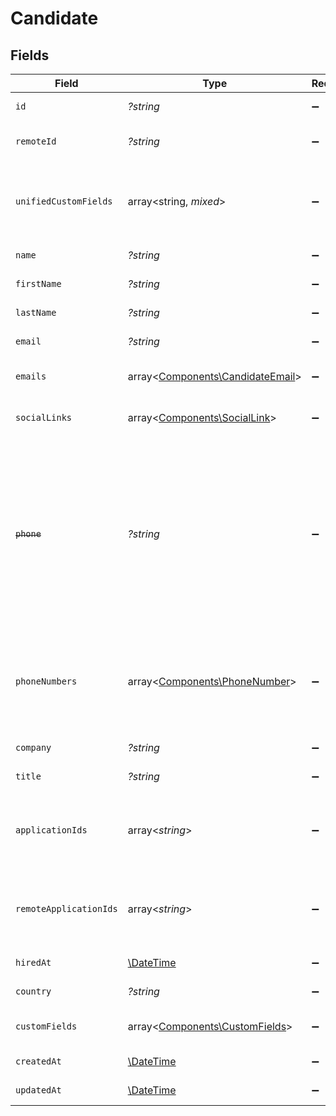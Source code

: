 # Candidate


## Fields

| Field                                                                                                                                           | Type                                                                                                                                            | Required                                                                                                                                        | Description                                                                                                                                     | Example                                                                                                                                         |
| ----------------------------------------------------------------------------------------------------------------------------------------------- | ----------------------------------------------------------------------------------------------------------------------------------------------- | ----------------------------------------------------------------------------------------------------------------------------------------------- | ----------------------------------------------------------------------------------------------------------------------------------------------- | ----------------------------------------------------------------------------------------------------------------------------------------------- |
| `id`                                                                                                                                            | *?string*                                                                                                                                       | :heavy_minus_sign:                                                                                                                              | Unique identifier                                                                                                                               | 8187e5da-dc77-475e-9949-af0f1fa4e4e3                                                                                                            |
| `remoteId`                                                                                                                                      | *?string*                                                                                                                                       | :heavy_minus_sign:                                                                                                                              | Provider's unique identifier                                                                                                                    | 8187e5da-dc77-475e-9949-af0f1fa4e4e3                                                                                                            |
| `unifiedCustomFields`                                                                                                                           | array<string, *mixed*>                                                                                                                          | :heavy_minus_sign:                                                                                                                              | Custom Unified Fields configured in your StackOne project                                                                                       | {<br/>"my_project_custom_field_1": "REF-1236",<br/>"my_project_custom_field_2": "some other value"<br/>}                                        |
| `name`                                                                                                                                          | *?string*                                                                                                                                       | :heavy_minus_sign:                                                                                                                              | Candidate name                                                                                                                                  | Romain Sestier                                                                                                                                  |
| `firstName`                                                                                                                                     | *?string*                                                                                                                                       | :heavy_minus_sign:                                                                                                                              | Candidate first name                                                                                                                            | Romain                                                                                                                                          |
| `lastName`                                                                                                                                      | *?string*                                                                                                                                       | :heavy_minus_sign:                                                                                                                              | Candidate last name                                                                                                                             | Sestier                                                                                                                                         |
| `email`                                                                                                                                         | *?string*                                                                                                                                       | :heavy_minus_sign:                                                                                                                              | Candidate email                                                                                                                                 | sestier.romain123@gmail.com                                                                                                                     |
| `emails`                                                                                                                                        | array<[Components\CandidateEmail](../../Models/Components/CandidateEmail.md)>                                                                   | :heavy_minus_sign:                                                                                                                              | List of candidate emails                                                                                                                        |                                                                                                                                                 |
| `socialLinks`                                                                                                                                   | array<[Components\SocialLink](../../Models/Components/SocialLink.md)>                                                                           | :heavy_minus_sign:                                                                                                                              | List of candidate social links                                                                                                                  |                                                                                                                                                 |
| ~~`phone`~~                                                                                                                                     | *?string*                                                                                                                                       | :heavy_minus_sign:                                                                                                                              | : warning: ** DEPRECATED **: This will be removed in a future release, please migrate away from it as soon as possible.<br/><br/>Candidate phone number | +16178294093                                                                                                                                    |
| `phoneNumbers`                                                                                                                                  | array<[Components\PhoneNumber](../../Models/Components/PhoneNumber.md)>                                                                         | :heavy_minus_sign:                                                                                                                              | List of candidate phone numbers including the type of the number when available                                                                 |                                                                                                                                                 |
| `company`                                                                                                                                       | *?string*                                                                                                                                       | :heavy_minus_sign:                                                                                                                              | Candidate company                                                                                                                               | Company Inc.                                                                                                                                    |
| `title`                                                                                                                                         | *?string*                                                                                                                                       | :heavy_minus_sign:                                                                                                                              | Candidate title                                                                                                                                 | Software Engineer                                                                                                                               |
| `applicationIds`                                                                                                                                | array<*string*>                                                                                                                                 | :heavy_minus_sign:                                                                                                                              | List of candidate application IDs                                                                                                               | [<br/>"123e4567-e89b-12d3-a456-426614174000",<br/>"523e1234-e89b-fdd2-a456-762545121101"<br/>]                                                  |
| `remoteApplicationIds`                                                                                                                          | array<*string*>                                                                                                                                 | :heavy_minus_sign:                                                                                                                              | Provider's list of candidate application IDs                                                                                                    | [<br/>"123e4567-e89b-12d3-a456-426614174000",<br/>"523e1234-e89b-fdd2-a456-762545121101"<br/>]                                                  |
| `hiredAt`                                                                                                                                       | [\DateTime](https://www.php.net/manual/en/class.datetime.php)                                                                                   | :heavy_minus_sign:                                                                                                                              | Candidate hired date                                                                                                                            | 2021-01-01T01:01:01.000Z                                                                                                                        |
| `country`                                                                                                                                       | *?string*                                                                                                                                       | :heavy_minus_sign:                                                                                                                              | Candidate country                                                                                                                               | United States                                                                                                                                   |
| `customFields`                                                                                                                                  | array<[Components\CustomFields](../../Models/Components/CustomFields.md)>                                                                       | :heavy_minus_sign:                                                                                                                              | The candidate custom fields                                                                                                                     |                                                                                                                                                 |
| `createdAt`                                                                                                                                     | [\DateTime](https://www.php.net/manual/en/class.datetime.php)                                                                                   | :heavy_minus_sign:                                                                                                                              | Candidate created date                                                                                                                          | 2021-01-01T01:01:01.000Z                                                                                                                        |
| `updatedAt`                                                                                                                                     | [\DateTime](https://www.php.net/manual/en/class.datetime.php)                                                                                   | :heavy_minus_sign:                                                                                                                              | Candidate updated date                                                                                                                          | 2021-01-01T01:01:01.000Z                                                                                                                        |